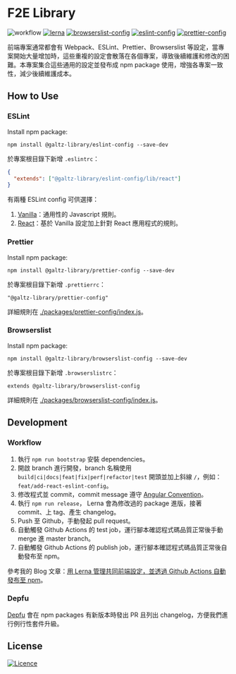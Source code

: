 # F2E Library

![workflow](https://github.com/YogaPan/f2e-library/actions/workflows/publish.yml/badge.svg) [![lerna](https://img.shields.io/badge/maintained%20with-lerna-cc00ff.svg?style=flat-square)](https://lerna.js.org/) [![browserslist-config](https://img.shields.io/npm/v/@galtz-library/browserslist-config.svg?label=browserslist-config&style=flat-square)](https://www.npmjs.com/package/@galtz-library/browserslist-config) [![eslint-config](https://img.shields.io/npm/v/@galtz-library/eslint-config.svg?label=eslint-config&style=flat-square)](https://www.npmjs.com/package/@galtz-library/eslint-config) [![prettier-config](https://img.shields.io/npm/v/@galtz-library/prettier-config.svg?label=prettier-config&style=flat-square)](https://www.npmjs.com/package/@galtz-library/prettier-config)

前端專案通常都會有 Webpack、ESLint、Prettier、Browserslist 等設定，當專案開始大量增加時，這些重複的設定會散落在各個專案，導致後續維護和修改的困難。本專案集合這些通用的設定並發布成 npm package 使用，增強各專案一致性，減少後續維護成本。

## How to Use

### ESLint

Install npm package:

```shell
npm install @galtz-library/eslint-config --save-dev
```

於專案根目錄下新增 `.eslintrc`：

```json
{
  "extends": ["@galtz-library/eslint-config/lib/react"]
}
```

有兩種 ESLint config 可供選擇：

1. [Vanilla](./packages/eslint-config/lib/vanilla.js)：通用性的 Javascript 規則。
2. [React](./packages/eslint-config/lib/react.js)：基於 Vanilla 設定加上針對 React 應用程式的規則。

### Prettier

Install npm package:

```shell
npm install @galtz-library/prettier-config --save-dev
```

於專案根目錄下新增 `.prettierrc`：

```prettierrc
"@galtz-library/prettier-config"
```

詳細規則在 [./packages/prettier-config/index.js](./packages/prettier-config/index.js)。

### Browserslist

Install npm package:

```shell
npm install @galtz-library/browserslist-config --save-dev
```

於專案根目錄下新增 `.browserslistrc`：

```browserslistrc
extends @galtz-library/browserslist-config
```

詳細規則在 [./packages/browserslist-config/index.js](./packages/browserslist-config/index.js)。

## Development

### Workflow

1. 執行 `npm run bootstrap` 安裝 dependencies。
2. 開啟 branch 進行開發，branch 名稱使用 `build|ci|docs|feat|fix|perf|refactor|test` 開頭並加上斜線 `/`，例如：`feat/add-react-eslint-config`。
3. 修改程式並 commit，commit message 遵守 [Angular Convention](https://github.com/angular/angular/blob/master/CONTRIBUTING.md)。
4. 執行 `npm run release`， Lerna 會為修改過的 package 進版，接著 commit、上 tag、產生 changelog。
5. Push 至 Github，手動發起 pull request。
6. 自動觸發 Github Actions 的 test job，運行腳本確認程式碼品質正常後手動 merge 進 master branch。
7. 自動觸發 Github Actions 的 publish job，運行腳本確認程式碼品質正常後自動發布至 npm。

參考我的 Blog 文章：[用 Lerna 管理共同前端設定，並透過 Github Actions 自動發布至 npm](https://galtz.netlify.app/f2e-common-config/)。

### Depfu

[Depfu](https://depfu.com/) 會在 npm packages 有新版本時發出 PR 且列出 changelog，方便我們進行例行性套件升級。

## License

[![Licence](https://img.shields.io/github/license/YogaPan/f2e-library?style=for-the-badge)](./LICENSE)
